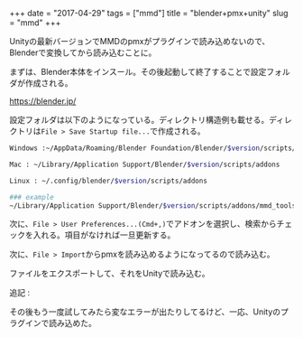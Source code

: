 +++
date = "2017-04-29"
tags = ["mmd"]
title = "blender+pmx+unity"
slug = "mmd"
+++

Unityの最新バージョンでMMDのpmxがプラグインで読み込めないので、Blenderで変換してから読み込むことに。

まずは、Blender本体をインスール。その後起動して終了することで設定フォルダが作成される。

https://blender.jp/

設定フォルダは以下のようになっている。ディレクトリ構造例も載せる。ディレクトリは`File > Save Startup file...`で作成される。

```bash
Windows :~/AppData/Roaming/Blender Foundation/Blender/$version/scripts/addons

Mac : ~/Library/Application Support/Blender/$version/scripts/addons

Linux : ~/.config/blender/$version/scripts/addons

### example
~/Library/Application Support/Blender/$version/scripts/addons/mmd_tools/__init__.py
```

次に、`File > User Preferences...(Cmd+,)`でアドオンを選択し、検索からチェックを入れる。項目がなければ一旦更新する。

次に、`File > Import`からpmxを読み込めるようになってるので読み込む。

ファイルをエクスポートして、それをUnityで読み込む。

追記 :

その後もう一度試してみたら変なエラーが出たりしてるけど、一応、Unityのプラグインで読み込めた。
	  
